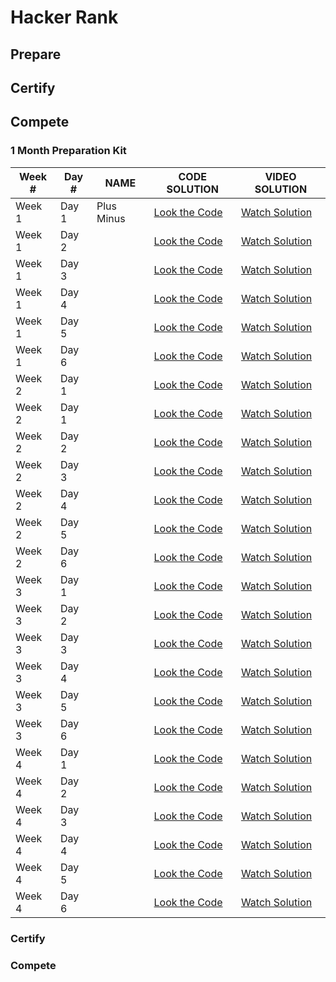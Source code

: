 # Hacker Rank

## Prepare
## Certify
## Compete

### 1 Month Preparation Kit

| Week # | Day # | NAME       | CODE SOLUTION | VIDEO SOLUTION |
|--------|-------|------------|---------------|----------------|
| Week 1 | Day 1 | Plus Minus | [Look the Code](https://www.hackerrank.com/challenges/one-month-preparation-kit-plus-minus/submissions/code/289228150)|[Watch Solution](https://youtu.be/iC6O_zq6tek)               |
| Week 1 | Day 2 |            | [Look the Code](https://www.hackerrank.com/challenges/one-month-preparation-kit-plus-minus/submissions/code/289228150)|[Watch Solution](https://youtu.be/iC6O_zq6tek)               |
| Week 1 | Day 3 |            | [Look the Code](https://www.hackerrank.com/challenges/one-month-preparation-kit-plus-minus/submissions/code/289228150)|[Watch Solution](https://youtu.be/iC6O_zq6tek)               |
| Week 1 | Day 4 |            | [Look the Code](https://www.hackerrank.com/challenges/one-month-preparation-kit-plus-minus/submissions/code/289228150)|[Watch Solution](https://youtu.be/iC6O_zq6tek)               |
| Week 1 | Day 5 |            | [Look the Code](https://www.hackerrank.com/challenges/one-month-preparation-kit-plus-minus/submissions/code/289228150)|[Watch Solution](https://youtu.be/iC6O_zq6tek)               |
| Week 1 | Day 6 |            | [Look the Code](https://www.hackerrank.com/challenges/one-month-preparation-kit-plus-minus/submissions/code/289228150)|[Watch Solution](https://youtu.be/iC6O_zq6tek)               |
| Week 2 | Day 1 |            | [Look the Code](https://www.hackerrank.com/challenges/one-month-preparation-kit-plus-minus/submissions/code/289228150)|[Watch Solution](https://youtu.be/iC6O_zq6tek)               |
| Week 2 | Day 1 |            | [Look the Code](https://www.hackerrank.com/challenges/one-month-preparation-kit-plus-minus/submissions/code/289228150)|[Watch Solution](https://youtu.be/iC6O_zq6tek)               |
| Week 2 | Day 2 |            | [Look the Code](https://www.hackerrank.com/challenges/one-month-preparation-kit-plus-minus/submissions/code/289228150)|[Watch Solution](https://youtu.be/iC6O_zq6tek)               |
| Week 2 | Day 3 |            | [Look the Code](https://www.hackerrank.com/challenges/one-month-preparation-kit-plus-minus/submissions/code/289228150)|[Watch Solution](https://youtu.be/iC6O_zq6tek)               |
| Week 2 | Day 4 |            | [Look the Code](https://www.hackerrank.com/challenges/one-month-preparation-kit-plus-minus/submissions/code/289228150)|[Watch Solution](https://youtu.be/iC6O_zq6tek)               |
| Week 2 | Day 5 |            | [Look the Code](https://www.hackerrank.com/challenges/one-month-preparation-kit-plus-minus/submissions/code/289228150)|[Watch Solution](https://youtu.be/iC6O_zq6tek)               |
| Week 2 | Day 6 |            | [Look the Code](https://www.hackerrank.com/challenges/one-month-preparation-kit-plus-minus/submissions/code/289228150)|[Watch Solution](https://youtu.be/iC6O_zq6tek)               |
| Week 3 | Day 1 |            | [Look the Code](https://www.hackerrank.com/challenges/one-month-preparation-kit-plus-minus/submissions/code/289228150)|[Watch Solution](https://youtu.be/iC6O_zq6tek)               |
| Week 3 | Day 2 |            | [Look the Code](https://www.hackerrank.com/challenges/one-month-preparation-kit-plus-minus/submissions/code/289228150)|[Watch Solution](https://youtu.be/iC6O_zq6tek)               |
| Week 3 | Day 3 |            | [Look the Code](https://www.hackerrank.com/challenges/one-month-preparation-kit-plus-minus/submissions/code/289228150)|[Watch Solution](https://youtu.be/iC6O_zq6tek)               |
| Week 3 | Day 4 |            | [Look the Code](https://www.hackerrank.com/challenges/one-month-preparation-kit-plus-minus/submissions/code/289228150)|[Watch Solution](https://youtu.be/iC6O_zq6tek)               |
| Week 3 | Day 5 |            | [Look the Code](https://www.hackerrank.com/challenges/one-month-preparation-kit-plus-minus/submissions/code/289228150)|[Watch Solution](https://youtu.be/iC6O_zq6tek)               |
| Week 3 | Day 6 |            | [Look the Code](https://www.hackerrank.com/challenges/one-month-preparation-kit-plus-minus/submissions/code/289228150)|[Watch Solution](https://youtu.be/iC6O_zq6tek)               |
| Week 4 | Day 1 |            | [Look the Code](https://www.hackerrank.com/challenges/one-month-preparation-kit-plus-minus/submissions/code/289228150)|[Watch Solution](https://youtu.be/iC6O_zq6tek)               |
| Week 4 | Day 2 |            | [Look the Code](https://www.hackerrank.com/challenges/one-month-preparation-kit-plus-minus/submissions/code/289228150)|[Watch Solution](https://youtu.be/iC6O_zq6tek)               |
| Week 4 | Day 3 |            | [Look the Code](https://www.hackerrank.com/challenges/one-month-preparation-kit-plus-minus/submissions/code/289228150)|[Watch Solution](https://youtu.be/iC6O_zq6tek)               |
| Week 4 | Day 4 |            | [Look the Code](https://www.hackerrank.com/challenges/one-month-preparation-kit-plus-minus/submissions/code/289228150)|[Watch Solution](https://youtu.be/iC6O_zq6tek)               |
| Week 4 | Day 5 |            | [Look the Code](https://www.hackerrank.com/challenges/one-month-preparation-kit-plus-minus/submissions/code/289228150)|[Watch Solution](https://youtu.be/iC6O_zq6tek)               |
| Week 4 | Day 6 |            | [Look the Code](https://www.hackerrank.com/challenges/one-month-preparation-kit-plus-minus/submissions/code/289228150)|[Watch Solution](https://youtu.be/iC6O_zq6tek)               |


### Certify

### Compete

<!-- # Hacker Rank - Prepare Interview Preparation Kits > 1 Month Preparation Kit > Week 1 > Problem 01 > Plus Minus -->